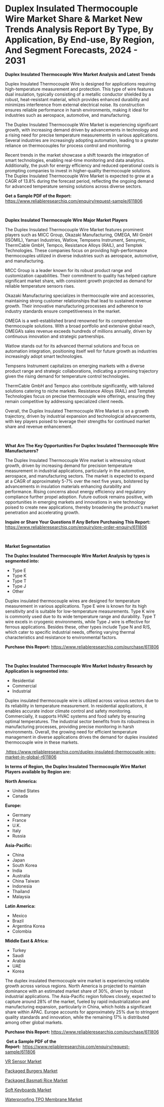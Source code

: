 <p><h1>Duplex Insulated Thermocouple Wire Market Share & Market New Trends Analysis Report By Type, By Application, By End-use, By Region, And Segment Forecasts, 2024 - 2031</h1></p><p><strong>Duplex Insulated Thermocouple Wire Market Analysis and Latest Trends</strong></p>
<p><p>Duplex Insulated Thermocouple Wire is designed for applications requiring high-temperature measurement and protection. This type of wire features dual insulation, typically consisting of a metallic conductor shielded by a robust, heat-resistant material, which provides enhanced durability and minimizes interference from external electrical noise. Its construction ensures reliable performance in harsh environments, making it ideal for industries such as aerospace, automotive, and manufacturing.</p><p>The Duplex Insulated Thermocouple Wire Market is experiencing significant growth, with increasing demand driven by advancements in technology and a rising need for precise temperature measurements in various applications. Several industries are increasingly adopting automation, leading to a greater reliance on thermocouples for process control and monitoring.</p><p>Recent trends in the market showcase a shift towards the integration of smart technologies, enabling real-time monitoring and data analytics. Additionally, the push for energy efficiency and reduced operational costs is prompting companies to invest in higher-quality thermocouple solutions. The Duplex Insulated Thermocouple Wire Market is expected to grow at a CAGR of 13.8% during the forecast period, reflecting the ongoing demand for advanced temperature sensing solutions across diverse sectors.</p></p>
<p><strong>Get a Sample PDF of the Report:&nbsp;</strong> <a href="https://www.reliableresearchiq.com/enquiry/request-sample/611806?utm_campaign=1136&utm_medium=2&utm_source=Github&utm_content=ia&utm_term=29092024&utm_id=duplex-insulated-thermocouple-wire">https://www.reliableresearchiq.com/enquiry/request-sample/611806</a></p>
<p>&nbsp;</p>
<p><strong>Duplex Insulated Thermocouple Wire Major Market Players</strong></p>
<p><p>The Duplex Insulated Thermocouple Wire Market features prominent players such as MICC Group, Okazaki Manufacturing, OMEGA, Mil GmbH (ISOMIL), Yamari Industries, Watlow, Tempsens Instrument, Sensymic, ThermCable GmbH, Tempco, Resistance Alloys (RAIL), and Temptek Technologies. These companies focus on providing high-performance thermocouples utilized in diverse industries such as aerospace, automotive, and manufacturing.</p><p>MICC Group is a leader known for its robust product range and customization capabilities. Their commitment to quality has helped capture significant market share, with consistent growth projected as demand for reliable temperature sensors rises.</p><p>Okazaki Manufacturing specializes in thermocouple wire and accessories, maintaining strong customer relationships that lead to sustained revenue growth. Their innovative manufacturing processes and adherence to industry standards ensure competitiveness in the market.</p><p>OMEGA is a well-established brand renowned for its comprehensive thermocouple solutions. With a broad portfolio and extensive global reach, OMEGA’s sales revenue exceeds hundreds of millions annually, driven by continuous innovation and strategic partnerships.</p><p>Watlow stands out for its advanced thermal solutions and focus on automation integration, positioning itself well for future growth as industries increasingly adopt smart technologies.</p><p>Tempsens Instrument capitalizes on emerging markets with a diverse product range and strategic collaborations, indicating a promising trajectory given the rising demand for temperature control technologies.</p><p>ThermCable GmbH and Tempco also contribute significantly, with tailored solutions catering to niche markets. Resistance Alloys (RAIL) and Temptek Technologies focus on precise thermocouple wire offerings, ensuring they remain competitive by addressing specialized client needs.</p><p>Overall, the Duplex Insulated Thermocouple Wire Market is on a growth trajectory, driven by industrial expansion and technological advancements, with key players poised to leverage their strengths for continued market share and revenue enhancement.</p></p>
<p>&nbsp;</p>
<p><strong>What Are The Key Opportunities For Duplex Insulated Thermocouple Wire Manufacturers?</strong></p>
<p><p>The Duplex Insulated Thermocouple Wire market is witnessing robust growth, driven by increasing demand for precision temperature measurement in industrial applications, particularly in the automotive, aerospace, and manufacturing sectors. The market is expected to expand at a CAGR of approximately 5-7% over the next five years, bolstered by advancements in insulation materials enhancing durability and performance. Rising concerns about energy efficiency and regulatory compliance further propel adoption. Future outlook remains positive, with opportunities in emerging markets and innovations in wire technology poised to create new applications, thereby broadening the product's market penetration and accelerating growth.</p></p>
<p><strong>Inquire or Share Your Questions If Any Before Purchasing This Report:</strong> <a href="https://www.reliableresearchiq.com/enquiry/pre-order-enquiry/611806?utm_campaign=1136&utm_medium=2&utm_source=Github&utm_content=ia&utm_term=29092024&utm_id=duplex-insulated-thermocouple-wire">https://www.reliableresearchiq.com/enquiry/pre-order-enquiry/611806</a></p>
<p>&nbsp;</p>
<p><strong>Market Segmentation</strong></p>
<p><strong>The Duplex Insulated Thermocouple Wire Market Analysis by types is segmented into:</strong></p>
<p><ul><li>Type E</li><li>Type K</li><li>Type T</li><li>Type J</li><li>Other</li></ul></p>
<p><p>Duplex insulated thermocouple wires are designed for temperature measurement in various applications. Type E wire is known for its high sensitivity and is suitable for low-temperature measurements. Type K wire is commonly used due to its wide temperature range and durability. Type T wire excels in cryogenic environments, while Type J wire is effective for ferrous applications. Besides these, other types include Type N and R/S, which cater to specific industrial needs, offering varying thermal characteristics and resistance to environmental factors.</p></p>
<p><strong>Purchase this Report:&nbsp;</strong><a href="https://www.reliableresearchiq.com/purchase/611806?utm_campaign=1136&utm_medium=2&utm_source=Github&utm_content=ia&utm_term=29092024&utm_id=duplex-insulated-thermocouple-wire">https://www.reliableresearchiq.com/purchase/611806</a></p>
<p>&nbsp;</p>
<p><strong>The Duplex Insulated Thermocouple Wire Market Industry Research by Application is segmented into:</strong></p>
<p><ul><li>Residential</li><li>Commercial</li><li>Industrial</li></ul></p>
<p><p>Duplex insulated thermocouple wire is utilized across various sectors due to its reliability in temperature measurement. In residential applications, it enables accurate indoor climate control and safety monitoring. Commercially, it supports HVAC systems and food safety by ensuring optimal temperatures. The industrial sector benefits from its robustness in manufacturing processes, providing precise monitoring in harsh environments. Overall, the growing need for efficient temperature management in diverse applications drives the demand for duplex insulated thermocouple wire in these markets.</p></p>
<p><a href="https://www.reliableresearchiq.com/duplex-insulated-thermocouple-wire-market-in-global-r611806?utm_campaign=1136&utm_medium=2&utm_source=Github&utm_content=ia&utm_term=29092024&utm_id=duplex-insulated-thermocouple-wire">&nbsp;https://www.reliableresearchiq.com/duplex-insulated-thermocouple-wire-market-in-global-r611806</a></p>
<p><strong>In terms of Region, the Duplex Insulated Thermocouple Wire Market Players available by Region are:</strong></p>
<p>
    <p> <strong> North America: </strong>
        <ul>
            <li>United States</li>
            <li>Canada</li>
        </ul>
        </p> 
    <p> <strong> Europe: </strong>
        <ul>
            <li>Germany</li>
            <li>France</li>
            <li>U.K.</li>
            <li>Italy</li>
            <li>Russia</li>
        </ul>
        </p> 
    <p> <strong> Asia-Pacific: </strong>
        <ul>
            <li>China</li>
            <li>Japan</li>
            <li>South Korea</li>
            <li>India</li>
            <li>Australia</li>
            <li>China Taiwan</li>
            <li>Indonesia</li>
            <li>Thailand</li>
            <li>Malaysia</li>
        </ul>
        </p> 
    <p> <strong> Latin America: </strong>
        <ul>
            <li>Mexico</li>
            <li>Brazil</li>
            <li>Argentina Korea</li>
            <li>Colombia</li>
        </ul>
        </p> 
    <p> <strong> Middle East & Africa: </strong>
        <ul>
            <li>Turkey</li>
            <li>Saudi</li>
            <li>Arabia</li>
            <li>UAE</li>
            <li>Korea</li>
        </ul>
    </p>
    </p>
<p><p>The duplex insulated thermocouple wire market is experiencing notable growth across various regions. North America is projected to maintain dominance with an estimated market share of 30%, driven by robust industrial applications. The Asia-Pacific region follows closely, expected to capture around 28% of the market, fueled by rapid industrialization and manufacturing expansion, particularly in China, which holds a significant share within APAC. Europe accounts for approximately 25% due to stringent quality standards and innovation, while the remaining 17% is distributed among other global markets.</p></p>
<p><strong>Purchase this Report: </strong><a href="https://www.reliableresearchiq.com/purchase/611806?utm_campaign=1136&utm_medium=2&utm_source=Github&utm_content=ia&utm_term=29092024&utm_id=duplex-insulated-thermocouple-wire">https://www.reliableresearchiq.com/purchase/611806</a></p>
<p>&nbsp;<strong>Get a Sample PDF of the Report:&nbsp;&nbsp;</strong><a href="https://www.reliableresearchiq.com/enquiry/request-sample/611806?utm_campaign=1136&utm_medium=2&utm_source=Github&utm_content=ia&utm_term=29092024&utm_id=duplex-insulated-thermocouple-wire">https://www.reliableresearchiq.com/enquiry/request-sample/611806</a></p>
<p><strong></strong></p>
<p><p><a href="https://issuu.com/reportprime-2/docs/vr-sensor-market-size-2030.pptx_cbe750f2e16521?utm_campaign=1136&utm_medium=2&utm_source=Github&utm_content=ia&utm_term=29092024&utm_id=duplex-insulated-thermocouple-wire">VR Sensor Market</a></p><p><a href="https://www.linkedin.com/pulse/packaged-burgers-market-size-share-trends-analysis-report-3m3hf?utm_campaign=1136&utm_medium=2&utm_source=Github&utm_content=ia&utm_term=29092024&utm_id=duplex-insulated-thermocouple-wire">Packaged Burgers Market</a></p><p><a href="https://www.linkedin.com/pulse/future-insights-packaged-basmati-rice-market-trends-regional-b36lf?utm_campaign=1136&utm_medium=2&utm_source=Github&utm_content=ia&utm_term=29092024&utm_id=duplex-insulated-thermocouple-wire">Packaged Basmati Rice Market</a></p><p><a href="https://issuu.com/reportprime-2/docs/soft-keyboards-market-size-2030.ppt_0c2fd294c6ec16?utm_campaign=1136&utm_medium=2&utm_source=Github&utm_content=ia&utm_term=29092024&utm_id=duplex-insulated-thermocouple-wire">Soft Keyboards Market</a></p><p><a href="https://github.com/AnamariaDemiri475/Market-Research-Report-List-1/blob/main/waterproofing-tpo-membrane-market.md?utm_campaign=1136&utm_medium=2&utm_source=Github&utm_content=ia&utm_term=29092024&utm_id=duplex-insulated-thermocouple-wire">Waterproofing TPO Membrane Market</a></p></p>